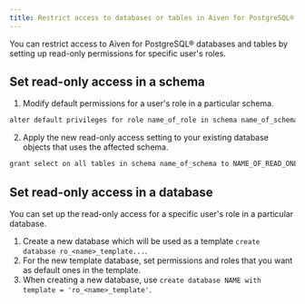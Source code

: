 ```yaml
---
title: Restrict access to databases or tables in Aiven for PostgreSQL®
---
```


You can restrict access to Aiven for PostgreSQL® databases and tables by
setting up read-only permissions for specific user\'s roles.

## Set read-only access in a schema

1.  Modify default permissions for a user\'s role in a particular
    schema.

``` bash
alter default privileges for role name_of_role in schema name_of_schema YOUR_GRANT_OR_REVOKE_PERMISSIONS
```

2.  Apply the new read-only access setting to your existing database
    objects that uses the affected schema.

``` bash
grant select on all tables in schema name_of_schema to NAME_OF_READ_ONLY_ROLE
```

## Set read-only access in a database

You can set up the read-only access for a specific user\'s role in a
particular database.

1.  Create a new database which will be used as a template
    `create database ro_<name>_template...`.
2.  For the new template database, set permissions and roles that you
    want as default ones in the template.
3.  When creating a new database, use
    `create database NAME with template = 'ro_<name>_template'`.
